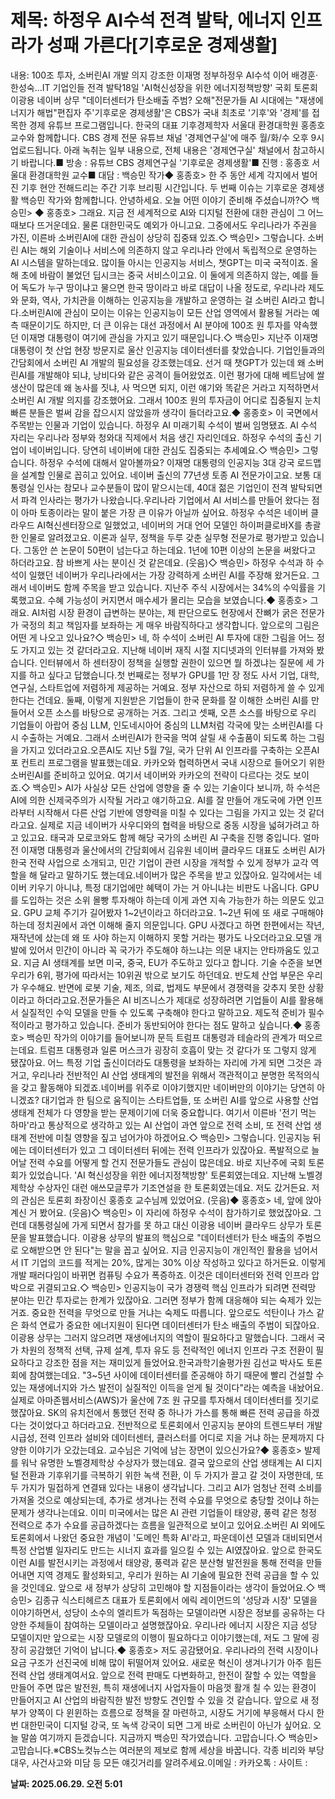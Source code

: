 # **제목: 하정우 AI수석 전격 발탁, 에너지 인프라가 성패 가른다[기후로운 경제생활]**

  내용: 100조 투자, 소버린AI 개발 의지 강조한 이재명 정부하정우 AI수석 이어 배경훈·한성숙…IT 기업인들 전격 발탁18일 'AI혁신성장을 위한 에너지정책방향' 국회 토론회이광용 네이버 상무 "데이터센터가 탄소배출 주범? 오해"전문가들 AI 시대에는 "재생에너지가 해법"편집자 주'기후로운 경제생활'은 CBS가 국내 최초로 '기후'와 '경제'를 접목한 경제 유튜브 프로그램입니다. 한국의 대표 기후경제학자 서울대 환경대학원 홍종호 교수와 함께합니다. CBS 경제 전문 유튜브 채널 '경제연구실'에 매주 월/화/수 오후 9시 업로드됩니다. 아래 녹취는 일부 내용으로, 전체 내용은 '경제연구실' 채널에서 참고하시기 바랍니다.■ 방송 : 유튜브 CBS 경제연구실 '기후로운 경제생활'■ 진행 : 홍종호 서울대 환경대학원 교수■ 대담 : 백승민 작가◆ 홍종호> 한 주 동안 세계 각지에서 벌어진 기후 현안 전해드리는 주간 기후 브리핑 시간입니다. 두 번째 이슈는 기후로운 경제생활 백승민 작가와 함께합니다. 안녕하세요. 오늘 어떤 이야기 준비해 주셨습니까?◇ 백승민> ◆ 홍종호> 그래요. 지금 전 세계적으로 AI와 디지털 전환에 대한 관심이 그 어느 때보다 뜨거운데요. 물론 대한민국도 예외가 아니고요. 그중에서도 우리나라가 주권을 가진, 이른바 소버린AI에 대한 관심이 상당히 집중돼 있죠.◇ 백승민> 그렇습니다. 소버린 AI는 해외 기술이나 서비스에 의존하지 않고 우리나라 안에서 독립적으로 운영하는 AI 시스템을 말하는데요. 많이들 아시는 인공지능 서비스, 챗GPT는 미국 국적이죠. 올해 초에 바람이 불었던 딥시크는 중국 서비스이고요. 이 둘에게 의존하지 않는, 예를 들어 독도가 누구 땅이냐고 물으면 한국 땅이라고 바로 대답이 나올 정도로, 우리나라 제도와 문화, 역사, 가치관을 이해하는 인공지능을 개발하고 운영하는 걸 소버린 AI라고 합니다.소버린AI에 관심이 모이는 이유는 인공지능이 모든 산업 영역에서 활용될 거라는 예측 때문이기도 하지만, 더 큰 이유는 대선 과정에서 AI 분야에 100조 원 투자를 약속했던 이재명 대통령이 여기에 관심을 가지고 있기 때문입니다.◇ 백승민> 지난주 이재명 대통령이 첫 산업 현장 방문지로 울산 인공지능 데이터센터를 찾았습니다. 기업인들과의 간담회에서 소버린 AI 개발의 필요성을 강조했는데요. 선거 때 챗GPT가 있는데 왜 소버린AI를 개발해야 되냐, 낭비다와 같은 공격이 들어왔었죠. 이런 평가에 대해 베트남에 쌀 생산이 많은데 왜 농사를 짓냐, 사 먹으면 되지, 이런 얘기와 똑같은 거라고 지적하면서 소버린 AI 개발 의지를 강조했어요. 그래서 100조 원의 투자금이 어디로 집중될지 눈치 빠른 분들은 벌써 감을 잡으시지 않았을까 생각이 들더라고요.◆ 홍종호> 이 국면에서 주목받는 인물과 기업이 있습니다. 하정우 AI 미래기획 수석이 벌써 임명됐죠. AI 수석 자리는 우리나라 정부와 청와대 직제에서 처음 생긴 자리인데요. 하정우 수석의 출신 기업이 네이버입니다. 당연히 네이버에 대한 관심도 집중되는 추세예요.◇ 백승민> 그렇습니다. 하정우 수석에 대해서 알아볼까요? 이재명 대통령의 인공지능 3대 강국 로드맵을 설계할 인물로 꼽히고 있어요. 네이버 출신의 77년생 토종 AI 전문가이고요. 보통 대통령실 인사는 참모나 교수분들이 많이 맡으시는데, 40대 젊은 기업인이 전격 발탁되면서 파격 인사라는 평가가 나왔습니다.우리나라 기업에서 AI 서비스를 만들어 왔다는 점이 아마 토종이라는 말이 붙은 가장 큰 이유가 아닐까 싶어요. 하정우 수석은 네이버 클라우드 AI혁신센터장으로 일했었고, 네이버의 거대 언어 모델인 하이퍼클로바X를 총괄한 인물로 알려졌고요. 이론과 실무, 정책을 두루 갖춘 실무형 전문가로 평가받고 있습니다. 그동안 쓴 논문이 50편이 넘는다고 하는데요. 1년에 10편 이상의 논문을 써왔다고 하더라고요. 참 바쁘게 사는 분이신 것 같은데요. (웃음)◇ 백승민> 하정우 수석과 하 수석이 일했던 네이버가 우리나라에서는 가장 강력하게 소버린 AI를 주장해 왔거든요. 그래서 네이버도 함께 주목을 받고 있습니다. 지난주 주식 시장에서는 34%의 수익률을 기록했고요. 수혜 가능성이 커지면서 매수세가 몰리는 모습을 보였습니다.◆ 홍종호> 그래요. AI처럼 시장 환경이 급변하는 분야는, 제 판단으로도 현장에서 잔뼈가 굵은 전문가가 국정의 최고 책임자를 보좌하는 게 매우 바람직하다고 생각합니다. 앞으로의 그림은 어떤 게 나오고 있나요?◇ 백승민> 네, 하 수석이 소버린 AI 투자에 대한 그림을 어느 정도 가지고 있는 것 같더라고요. 지난해 네이버 재직 시절 지디넷과의 인터뷰를 가져와 봤습니다. 인터뷰에서 하 센터장이 정책을 실행할 권한이 있으면 뭘 하겠냐는 질문에 세 가지를 하고 싶다고 답했습니다.첫 번째로는 정부가 GPU를 1만 장 정도 사서 기업, 대학, 연구실, 스타트업에 저렴하게 제공하는 거예요. 정부 자산으로 하되 저렴하게 쓸 수 있게 한다는 건데요. 둘째, 이렇게 지원받은 기업들이 한국 문화를 잘 이해한 소버린 AI를 만들어서 오픈 소스를 바탕으로 공개하는 거죠. 그리고 셋째, 오픈 소스를 바탕으로 우리 기업들이 아랍어 중심 LLM, 인도네시아어 중심의 LLM처럼 각국에 맞는 소버린AI를 다시 수출하는 거예요. 그래서 소버린AI가 한국을 먹여 살릴 새 수출품이 되도록 하는 그림을 가지고 있더라고요.오픈AI도 지난 5월 7일, 국가 단위 AI 인프라를 구축하는 오픈AI 포 컨트리 프로그램을 발표했는데요. 카카오와 협력하면서 국내 시장으로 들어오기 위한 소버린AI를 준비하고 있어요. 여기서 네이버와 카카오의 전략이 다르다는 것도 보이죠.◇ 백승민> AI가 사실상 모든 산업에 영향을 줄 수 있는 기술이다 보니까, 하 수석은 AI에 의한 신제국주의가 시작될 거라고 얘기하고요. AI를 잘 만들어 개도국에 가면 인프라부터 시작해서 다른 산업 기반에 영향력을 미칠 수 있다는 그림을 가지고 있는 것 같더라고요. 실제로 지금 네이버가 사우디와의 협력을 바탕으로 중동 시장을 넓혀가려고 하고 있고요. 태국과 모로코와도 함께 해당 국가의 소버린 AI 구축을 진행 중입니다. 얼마 전 이재명 대통령과 울산에서의 간담회에서 김유원 네이버 클라우드 대표도 소버린 AI가 한국 전략 사업으로 소개되고, 민간 기업이 관련 시장을 개척할 수 있게 정부가 교각 역할을 해 달라고 말하기도 했는데요.네이버가 많은 주목을 받고 있잖아요. 일각에서는 네이버 키우기 아니냐, 특정 대기업에만 혜택이 가는 거 아니냐는 비판도 나옵니다. GPU를 도입하는 것은 소위 몰빵 투자해야 하는데 이게 과연 지속 가능한가 하는 의문도 있고요. GPU 교체 주기가 길어봤자 1~2년이라고 하더라고요. 1~2년 뒤에 또 새로 구매해야 하는데 정치권에서 과연 이해해 줄지 의문입니다. GPU 사겠다고 하면 한편에서는 작년, 재작년에 샀는데 왜 또 사야 하는지 이해하지 못할 거라는 평가도 나오더라고요.모델 개발에 있어서 민간이 아니라 꼭 국가가 주도해야 하느냐는 의문 내지는 안타까움도 있고요. 지금 AI 생태계를 보면 미국, 중국, EU가 주도하고 있다고 합니다. 기술 수준을 보면 우리가 6위, 평가에 따라서는 10위권 밖으로 보기도 하던데요. 반도체 산업 부문은 우리가 우수해요. 반면에 로봇 기술, 제조, 의료, 법제도 부문에서 경쟁력을 갖추지 못한 상황이라고 하더라고요.전문가들은 AI 비즈니스가 제대로 성장하려면 기업들이 AI를 활용해서 실질적인 수익 모델을 만들 수 있도록 구축해야 한다고 말하고요. 제도적 준비가 필수적이라고 평가하고 있습니다. 준비가 동반되어야 한다는 점도 말하고 싶습니다.◆ 홍종호> 백승민 작가의 이야기를 들어보니까 문득 트럼프 대통령과 테슬라의 관계가 떠오르는데요. 트럼프 대통령과 일론 머스크가 굉장히 호흡이 맞는 것 같다가 또 그렇지 않게 됐잖아요. 어느 특정 기업 출신이더라도 대통령을 보좌하는 자리에 가게 되면 그것은 과거고, 우리나라 전반적인 AI 산업 생태계의 발전을 위해서 객관적이고 분명한 목적의식을 갖고 활동해야 되겠죠.네이버를 위주로 이야기했지만 네이버만의 이야기는 당연히 아니겠죠? 대기업과 한 팀으로 움직이는 스타트업들, 또 소버린 AI를 앞으로 사용할 산업 생태계 전체가 다 영향을 받는 문제이기에 더욱 중요합니다. 여기서 이른바 '전기 먹는 하마'라고 통상적으로 생각하고 있는 AI 산업이 과연 앞으로 전력 소비, 또 전력 산업 생태계 전반에 미칠 영향을 짚고 넘어가야 하겠어요.◇ 백승민> 그렇습니다. 인공지능 뒤에는 데이터센터가 있고 그 데이터센터 뒤에는 전력 인프라가 있잖아요. 폭발적으로 늘어날 전력 수요를 어떻게 할 건지 전문가들도 관심이 많은데요. 바로 지난주에 국회 토론회가 있었습니다. 'AI 혁신성장을 위한 에너지정책방향' 토론회였는데요. 지난해 노벨경제학상 수상자인 대런 애쓰모글루가 기조연설을 한 토론회였는데요. 저도 갔거든요. 저의 관심은 토론회 좌장이신 홍종호 교수님께 있었어요. (웃음)◆ 홍종호> 네, 앞에 앉아 계신 거 봤어요. (웃음)◇ 백승민> 이 자리에 하정우 수석이 참가하기로 했었잖아요. 그런데 대통령실에 가게 되면서 참가를 못 하고 대신 이광용 네이버 클라우드 상무가 토론문을 발표했습니다. 이광용 상무의 발표의 핵심으로 "데이터센터가 탄소 배출의 주범으로 오해받으면 안 된다"는 말을 꼽고 싶어요. 지금 인공지능이 개인적인 활용을 넘어서서 IT 기업의 코드를 적게는 20%, 많게는 30% 이상 작성하고 있다고 하거든요. 이렇게 개발 패러다임이 바뀌면 컴퓨팅 수요가 폭증하죠. 이것은 데이터센터와 전력 인프라 압박으로 귀결되고요.◇ 백승민> 인공지능이 국가 경쟁력 핵심 인프라가 되려면 전력망 분야는 민간 투자로는 한계가 있잖아요. 그러면 정부가 함께 대응해야 되는 숙제가 있는 거죠. 중요한 전력을 무엇으로 만들 거냐는 숙제도 따릅니다. 앞으로도 석탄이나 가스 같은 화석 연료가 중요한 에너지원이 된다면 데이터센터가 탄소 배출의 주범이 되잖아요. 이광용 상무는 그러지 않으려면 재생에너지의 역할이 필요하다고 말했습니다. 그래서 국가 차원의 정책적 선택, 규제 설계, 투자 유도 등 전략적인 에너지 인프라 구조 전환이 필요하다고 강조한 점을 저는 재미있게 들었어요.한국과학기술평가원 김선교 박사도 토론회에 참여했는데요. "3~5년 사이에 데이터센터를 준공해야 하기 때문에 빨리 건설할 수 있는 재생에너지와 가스 발전이 실질적인 이득을 얻게 될 것이다"라는 예측을 내놨어요. 실제로 아마존웹서비스(AWS)가 울산에 7조 원 규모를 투자해서 데이터센터를 짓기로 했잖아요. SK의 유치전에서 통했던 전략 중 하나가 가스를 통해 빠른 전력 공급을 하겠다는 것이었다고 하더라고요. 전반적으로 토론회에서 인공지능 분야의 트렌드부터 개발 시급성, 전력 인프라 설비와 데이터센터, 클러스터를 어디로 지을 거냐 하는 문제까지 다양한 이야기가 오갔는데요. 교수님은 기억에 남는 장면이 있으신가요?◆ 홍종호> 발제를 워낙 유명한 노벨경제학상 수상자가 했는데요. 결국 앞으로의 산업 생태계는 AI 디지털 전환과 기후위기를 극복하기 위한 녹색 전환, 이 두 가지가 끌고 갈 것이 자명한데, 또 두 가지가 밀접하게 연결돼 있다는 내용이 생각납니다. 그리고 AI가 엄청난 전력 소비를 가져올 것으로 예상되는데, 추가로 생겨나는 전력 수요를 무엇으로 충당할 것이냐 하는 문제가 생각나는데요. 이미 미국에서는 많은 AI 관련 기업들이 태양광, 풍력 같은 청정 전력으로 추가 수요를 공급하겠다는 흐름을 일관적으로 보이고 있어요.소버린 AI 외에도 토론회에서 나왔던 중요한 개념이 '도메인 특화 AI'라고, 파운데이션 모델과 대비되면서 특정 산업별 일자리도 만드는 시너지 효과를 일으킬 수 있는 AI였잖아요. 앞으로 한국도 이런 AI를 발전시키는 과정에서 태양광, 풍력과 같은 분산형 발전원을 통해 전력을 만들어내면 지역 경제도 활성화되고, 우리가 원하는 AI 기술에 필요한 전력 공급을 할 수 있을 것인데요. 앞으로 새 정부가 상당히 고민해야 할 지점들이라는 생각이 들었어요.◇ 백승민> 김종규 식스티헤르츠 대표가 토론회에서 에릭 레이먼드의 '성당과 시장' 모델을 이야기하면서, 성당이 소수의 엘리트가 독점하는 모델이라면 시장은 정보를 공유하는 다양한 주체들이 참여하는 모델이라고 설명했잖아요. 우리나라 에너지 시장은 지금 성당 모델이지만 앞으로는 시장 모델로의 이행이 필요하다고 이야기했는데, 저도 그 말에 굉장히 공감했던 기억이 납니다.◆ 홍종호> 저도 공감됐어요. 우리나라의 전력 시장이나 요금 구조가 선진국에 비해 많이 뒤떨어져 있어요. 새로운 혁신이 생겨나기가 아주 힘든 전력 산업 생태계여서요. 앞으로 전력 판매도 다변화하고, 한전이 잘할 수 있는 역할을 만들어 주면 많은 발전원, 특히 재생에너지 사업자들이 마음껏 활개 칠 수 있는 환경이 만들어지고 AI 산업의 바람직한 발전 방향도 견인할 수 있을 것 같습니다. 앞으로 새 정부가 양쪽이 다 윈윈하는 흐름으로 정책을 잘 마련하고, 시장도 거기에 부응해서 다시 한번 대한민국이 디지털 강국, 또 녹색 강국이 되면 그게 바로 소버린이 아닌가 싶어요. 오늘 말씀 여기까지 듣겠습니다. 지금까지 백승민 작가였습니다. 고맙습니다.◇ 백승민> 고맙습니다.※CBS노컷뉴스는 여러분의 제보로 함께 세상을 바꿉니다. 각종 비리와 부당대우, 사건사고와 미담 등 모든 얘깃거리를 알려주세요.이메일 : 카카오톡 : 사이트 :

  **날짜: 2025.06.29. 오전 5:01**